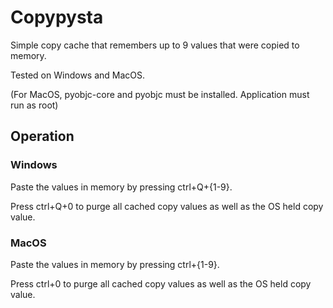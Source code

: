 # Copypysta

Simple copy cache that remembers up to 9 values that were copied to memory.

Tested on Windows and MacOS.

(For MacOS, pyobjc-core and pyobjc must be installed. Application must run as root)


## Operation

### Windows

Paste the values in memory by pressing ctrl+Q+{1-9}.

Press ctrl+Q+0 to purge all cached copy values as well as the OS held copy value.

### MacOS

Paste the values in memory by pressing ctrl+{1-9}.

Press ctrl+0 to purge all cached copy values as well as the OS held copy value.